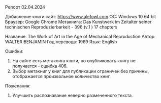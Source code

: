 Репорт 02.04.2024

Добавление книги
сайт: https://www.alefowl.com
ОС: Windows 10 64 bit
Браузер: Google Chrome
Метакнига: Das Kunstwerk im Zeitalter seiner technischen Reproduzierbarkeit - 396 (v.1 ) 17 chapters


Название: The Work of Art
in the Age of Mechanical Reproduction
Автор: WALTER BENJAMIN
Год перевода: 1969
Язык: English

Ошибки:
1. На сайте есть метакнига книги, но опубликовать книгу не получается - ошибка 406.
2. Выбор метакниг у книг для публикации ограничен без причины, отображается произвольное количество книг.

Пожелания:
1. Улучшить распознавание неверно размеченного текста.
